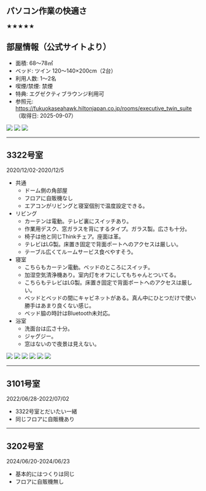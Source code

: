 
## パソコン作業の快適さ

★★★★★

## 部屋情報（公式サイトより）
- 面積: 68～78㎡
- ベッド: ツイン 120～140×200cm（2台）
- 利用人数: 1～2名
- 喫煙/禁煙: 禁煙
- 特典: エグゼクティブラウンジ利用可
- 参照元: https://fukuokaseahawk.hiltonjapan.co.jp/rooms/executive_twin_suite （取得日: 2025-09-07）

![](../../../../images/2025/08/20180524163714_img_l.jpg)
![](../../../../images/2025/08/20180524163714_sub_img_1.jpg)
![](../../../../images/2025/08/20180524163714_sub_img_2.jpg)

---

## 3322号室

2020/12/02-2020/12/5

-   共通
    -   ドーム側の角部屋
    -   フロアに自販機なし
    -   エアコンがリビングと寝室個別で温度設定できる。
-   リビング
    -   カーテンは電動。テレビ裏にスイッチあり。
    -   作業用デスク、窓ガラスを背にするタイプ。ガラス製。広さも十分。
    -   椅子は他と同じThinkチェア。座面は革。
    -   テレビはLG製。床置き固定で背面ポートへのアクセスは厳しい。
    -   テーブル広くてルームサービス食べやすそう。
-   寝室
    -   こちらもカーテン電動。ベッドのところにスイッチ。
    -   加湿空気清浄機あり。室内灯をオフにしてもちゃんとついてる。
    -   こちらもテレビはLG製。床置き固定で背面ポートへのアクセスは厳しい。
    -   ベッドとベッドの間にキャビネットがある。真ん中にひとつだけで使い勝手はあまり良くない感じ。
    -   ベッド脇の時計はBluetooth未対応。
-   浴室
    -   洗面台は広さ十分。
    -   ジャグジー。
    -   窓はないので夜景は見えない。

![](../../../../images/2025/08/5F9CAA28-E31D-4E29-8EB1-846A635F9DCE.jpeg)
![](../../../../images/2025/08/73E6FF0B-86F7-475E-9125-D68BF679E472.jpeg)
![](../../../../images/2025/08/573DB91F-10A2-4853-8A5A-A34B06E3C69C.jpeg)
![](../../../../images/2025/08/961BA12D-C822-4C8E-AB3B-31C16F4A6BBE.jpeg)
![](../../../../images/2025/08/20041340-D916-42A7-93B4-5DD5CF7CE08B.jpeg)
![](../../../../images/2025/08/EFB70560-C153-45D5-A7F0-3674CCCDF432.jpeg)


---

## 3101号室

2022/06/28-2022/07/02

- 3322号室とだいたい一緒
- 同じフロアに自販機あり

---

## 3202号室

2024/06/20-2024/06/23

- 基本的にはつくりは同じ
- フロアに自販機無し
